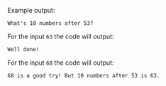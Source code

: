 Example output:
```text
What's 10 numbers after 53?
```
For the input `63` the code will output:
```text
Well done!
```
For the input `68` the code will output:
```text
68 is a good try! But 10 numbers after 53 is 63.
```
